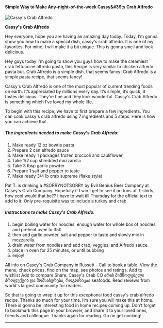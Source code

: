             

#### Simple Way to Make Any-night-of-the-week Cassy&amp;#39;s Crab Alfredo

![Cassy's Crab Alfredo](https://img-global.cpcdn.com/recipes/51618235/751x532cq70/cassys-crab-alfredo-recipe-main-photo.jpg)

**Cassy's Crab Alfredo**

Hey everyone, hope you are having an amazing day today. Today, I’m gonna show you how to make a special dish, cassy's crab alfredo. It is one of my favorites. For mine, I will make it a bit unique. This is gonna smell and look delicious.

Hey guys today I'm going to show you guys how to make the creamiest crab fettuccine alfredo pasta, this Recipe is very similar to chicken alfredo pasta but. Crab Alfredo is a simple dish, that seems fancy! Crab Alfredo is a simple pasta recipe, that seems fancy!

Cassy's Crab Alfredo is one of the most popular of current trending foods on earth. It’s appreciated by millions every day. It’s simple, it’s quick, it tastes delicious. They’re fine and they look wonderful. Cassy's Crab Alfredo is something which I’ve loved my whole life.

To begin with this recipe, we have to first prepare a few ingredients. You can cook cassy's crab alfredo using 7 ingredients and 5 steps. Here is how you can achieve that.

##### The ingredients needed to make Cassy's Crab Alfredo:

1.  Make ready 12 oz bowtie pasta
2.  Prepare 2 can alfredo sauce
3.  Make ready 1 packages frozen broccoli and cauliflower
4.  Take 1/2 cup shredded mozzarella
5.  Take 3 tbsp garlic powder
6.  Prepare 1 salt and pepper to taste
7.  Make ready 3/4 lb crab supreme (flake style)

Pat T. is drinking a #SORRYNOTSORRY by Evil Genius Beer Company at Casey's Crab Company. Hopefully if I win I get to see it on tons of T-shirts, how cool would that be?? I have to wait till Thursday for the official text to add to it. Only pre-requisite was to include a turkey and crab.

##### Instructions to make Cassy's Crab Alfredo:

1.  begin boiling water for noodles, enough water for whole box of noodles, and preheat oven to 350
2.  then add garlic powder, salt and pepper to taste and slowly mix in mozzarella.
3.  drain water from noodles and add crab, veggies, and Alfredo sauce.
4.  place in oven for 25 minutes, or until bubbling
5.  enjoy!

All info on Casey's Crab Company in Russett - Call to book a table. View the menu, check prices, find on the map, see photos and ratings. Add to wishlist Add to compare Share. Casey's Crab CO არის მიმწოდებელი პროდუქცია და მომსახურება, როგორიცაა seafoods. Read reviews from world's largest community for readers.

So that is going to wrap it up for this exceptional food cassy's crab alfredo recipe. Thanks so much for your time. I’m sure you will make this at home. There is gonna be interesting food in home recipes coming up. Don’t forget to bookmark this page in your browser, and share it to your loved ones, friends and colleague. Thanks again for reading. Go on get cooking!

* * *